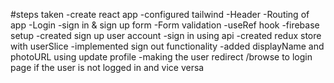 #steps taken
-create react app
-configured tailwind
-Header
-Routing of app
-Login
-sign in & sign up form
-Form validation
-useRef hook
-firebase setup
-created sign up user account
-sign in using api
-created redux store with userSlice
-implemented sign out functionality
-added displayName and photoURL using update profile
-making the user redirect /browse to login page if the user is not logged in and vice versa
